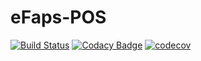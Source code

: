 # eFaps-POS

[![Build Status](https://travis-ci.org/eFaps/eFaps-POS-BE.svg?branch=master)](https://travis-ci.org/eFaps/eFaps-POS-BE)
[![Codacy Badge](https://api.codacy.com/project/badge/Grade/593fdfe593a8438c9d8d8b6c7ad7fb9d)](https://app.codacy.com/app/eFaps/eFaps-POS-BE?utm_source=github.com&utm_medium=referral&utm_content=eFaps/eFaps-POS-BE&utm_campaign=badger)
[![codecov](https://codecov.io/gh/eFaps/eFaps-POS-BE/branch/master/graph/badge.svg)](https://codecov.io/gh/eFaps/eFaps-POS-BE)


